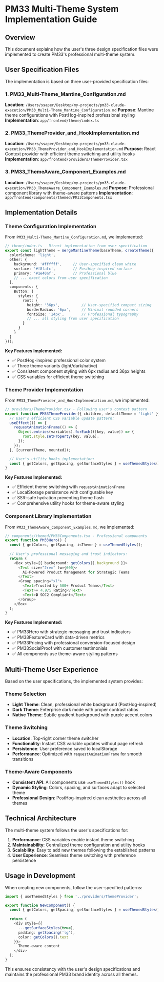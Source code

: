 # PM33 Multi-Theme System Implementation Guide

## Overview

This document explains how the user's three design specification files were implemented to create PM33's professional multi-theme system.

## User Specification Files

The implementation is based on three user-provided specification files:

### 1. PM33_Multi-Theme_Mantine_Configuration.md
**Location**: `/Users/ssaper/Desktop/my-projects/pm33-claude-execution/PM33_Multi-Theme_Mantine_Configuration.md`
**Purpose**: Mantine theme configurations with PostHog-inspired professional styling
**Implementation**: `app/frontend/theme/index.ts`

### 2. PM33_ThemeProvider_and_HookImplementation.md  
**Location**: `/Users/ssaper/Desktop/my-projects/pm33-claude-execution/PM33_ThemeProvider_and_HookImplementation.md`
**Purpose**: React Context provider with efficient theme switching and utility hooks
**Implementation**: `app/frontend/providers/ThemeProvider.tsx`

### 3. PM33_ThemeAware_Component_Examples.md
**Location**: `/Users/ssaper/Desktop/my-projects/pm33-claude-execution/PM33_ThemeAware_Component_Examples.md`
**Purpose**: Professional component library with theme-aware patterns
**Implementation**: `app/frontend/components/themed/PM33Components.tsx`

## Implementation Details

### Theme Configuration Implementation

From `PM33_Multi-Theme_Mantine_Configuration.md`, we implemented:

```typescript
// theme/index.ts - Direct implementation from user specification
export const lightTheme = mergeMantineTheme(baseTheme, createTheme({
  colorScheme: 'light',
  other: {
    background: '#ffffff',     // User-specified clean white
    surface: '#f8fafc',        // PostHog-inspired surface
    primary: '#1e40af',        // Professional blue
    // ... exact colors from user specification
  },
  components: {
    Button: {
      styles: {
        root: {
          height: '36px',          // User-specified compact sizing
          borderRadius: '6px',     // Minimal rounded corners
          fontSize: '14px',        // Professional typography
          // ... all styling from user specification
        }
      }
    }
  }
}));
```

**Key Features Implemented:**
- ✅ PostHog-inspired professional color system
- ✅ Three theme variants (light/dark/native)  
- ✅ Consistent component styling with 6px radius and 36px heights
- ✅ CSS variables for efficient theme switching

### Theme Provider Implementation

From `PM33_ThemeProvider_and_HookImplementation.md`, we implemented:

```typescript
// providers/ThemeProvider.tsx - Following user's context pattern
export function PM33ThemeProvider({ children, defaultTheme = 'light' }) {
  // User's efficient CSS variable update pattern:
  useEffect(() => {
    requestAnimationFrame(() => {
      Object.entries(variables).forEach(([key, value]) => {
        root.style.setProperty(key, value);
      });
    });
  }, [currentTheme, mounted]);

  // User's utility hooks implementation:
  const { getColors, getSpacing, getSurfaceStyles } = useThemedStyles();
}
```

**Key Features Implemented:**
- ✅ Efficient theme switching with `requestAnimationFrame`
- ✅ LocalStorage persistence with configurable key
- ✅ SSR-safe hydration preventing theme flash
- ✅ Comprehensive utility hooks for theme-aware styling

### Component Library Implementation

From `PM33_ThemeAware_Component_Examples.md`, we implemented:

```typescript
// components/themed/PM33Components.tsx - Professional components
export function PM33Hero() {
  const { getColors, getSpacing, isTheme } = useThemedStyles();
  
  // User's professional messaging and trust indicators:
  return (
    <Box style={{ background: getColors().background }}>
      <Text size="2rem" fw={600}>
        AI-Powered Product Management for Strategic Teams
      </Text>
      <Group spacing="xl">
        <Text>Trusted by 500+ Product Teams</Text>
        <Text>⭐ 4.9/5 Rating</Text>
        <Text>🔒 SOC2 Compliant</Text>
      </Group>
    </Box>
  );
}
```

**Key Features Implemented:**
- ✅ PM33Hero with strategic messaging and trust indicators
- ✅ PM33FeatureCard with data-driven metrics
- ✅ PM33Pricing with professional conversion-focused design
- ✅ PM33SocialProof with customer testimonials
- ✅ All components use theme-aware styling patterns

## Multi-Theme User Experience

Based on the user specifications, the implemented system provides:

### Theme Selection
- **Light Theme**: Clean, professional white background (PostHog-inspired)
- **Dark Theme**: Enterprise dark mode with proper contrast ratios
- **Native Theme**: Subtle gradient background with purple accent colors

### Theme Switching
- **Location**: Top-right corner theme switcher
- **Functionality**: Instant CSS variable updates without page refresh
- **Persistence**: User preference saved to localStorage
- **Performance**: Optimized with `requestAnimationFrame` for smooth transitions

### Theme-Aware Components
- **Consistent API**: All components use `useThemedStyles()` hook
- **Dynamic Styling**: Colors, spacing, and surfaces adapt to selected theme
- **Professional Design**: PostHog-inspired clean aesthetics across all themes

## Technical Architecture

The multi-theme system follows the user's specifications for:

1. **Performance**: CSS variables enable instant theme switching
2. **Maintainability**: Centralized theme configuration and utility hooks
3. **Scalability**: Easy to add new themes following the established patterns
4. **User Experience**: Seamless theme switching with preference persistence

## Usage in Development

When creating new components, follow the user-specified patterns:

```typescript
import { useThemedStyles } from '../providers/ThemeProvider';

export function NewComponent() {
  const { getColors, getSpacing, getSurfaceStyles } = useThemedStyles();
  
  return (
    <div style={{
      ...getSurfaceStyles(true),
      padding: getSpacing('lg'),
      color: getColors().text
    }}>
      Theme-aware content
    </div>
  );
}
```

This ensures consistency with the user's design specifications and maintains the professional PM33 brand identity across all themes.